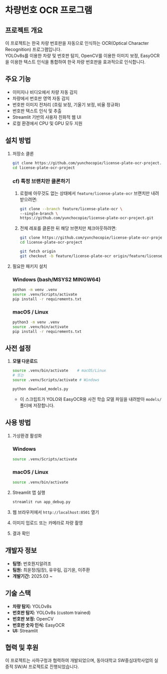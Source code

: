 # 차량번호 OCR 프로그램

## 프로젝트 개요
이 프로젝트는 한국 차량 번호판을 자동으로 인식하는 OCR(Optical Character Recognition) 프로그램입니다.  
YOLOv8s를 이용한 차량 및 번호판 탐지, OpenCV를 이용한 이미지 보정, EasyOCR을 이용한 텍스트 인식을 통합하여 한국 차량 번호판을 효과적으로 인식합니다.

## 주요 기능
- 이미지나 비디오에서 차량 자동 감지  
- 차량에서 번호판 영역 자동 감지  
- 번호판 이미지 전처리 (흐림 보정, 기울기 보정, 비율 정규화)  
- 번호판 텍스트 인식 및 추출  
- Streamlit 기반의 사용자 친화적 웹 UI  
- 로컬 환경에서 CPU 및 GPU 모두 지원  

## 설치 방법

1. 저장소 클론  
   ```bash
   git clone https://github.com/yunchocopie/license-plate-ocr-project.git
   cd license-plate-ocr-project
   ```

   
   ### cf) 특정 브랜치만 클론하기

   1. 로컬에 아무것도 없는 상태에서 `feature/license-plate-ocr` 브랜치만 내려받으려면:
      ```bash
      git clone --branch feature/license-plate-ocr \
      --single-branch \
      https://github.com/yunchocopie/license-plate-ocr-project.git
      ```

   2. 전체 레포를 클론한 뒤 해당 브랜치만 체크아웃하려면:
      ```bash
      git clone https://github.com/yunchocopie/license-plate-ocr-project.git
      cd license-plate-ocr-project

      git fetch origin
      git checkout -b feature/license-plate-ocr origin/feature/license-plate-ocr
      ```

2. 필요한 패키지 설치

   ### Windows (bash/MSYS2 MINGW64)

   ```bash
   python -m venv .venv
   source .venv/Scripts/activate
   pip install -r requirements.txt
   ```

   ### macOS / Linux

   ```bash
   python3 -m venv .venv
   source .venv/bin/activate
   pip install -r requirements.txt
   ```

## 사전 설정

1. **모델 다운로드**

   ```bash
   source .venv/bin/activate    # macOS/Linux
   # 또는
   source .venv/Scripts/activate # Windows

   python download_models.py
   ```

   * 이 스크립트가 YOLO와 EasyOCR용 사전 학습 모델 파일을 내려받아 `models/` 폴더에 저장합니다.

## 사용 방법

1. 가상환경 활성화

   ### Windows

   ```bash
   source .venv/Scripts/activate
   ```

   ### macOS / Linux

   ```bash
   source .venv/bin/activate
   ```

2. Streamlit 앱 실행

   ```bash
   streamlit run app_debug.py
   ```

3. 웹 브라우저에서 `http://localhost:8501` 열기

4. 이미지 업로드 또는 카메라로 차량 촬영

5. 결과 확인

## 개발자 정보

* **팀명:** 번호뭔지알려조
* **팀원:** 최윤정(팀장), 유우림, 김기윤, 이주환
* **개발기간:** 2025.03 ~

## 기술 스택

* **차량 탐지:** YOLOv8s
* **번호판 탐지:** YOLOv8s (custom trained)
* **번호판 보정:** OpenCV
* **번호판 숫자 인식:** EasyOCR
* **UI:** Streamlit

## 협력 및 후원

이 프로젝트는 사하구청과 협력하여 개발되었으며, 동아대학교 SW중심대학사업의 실증적 SW/AI 프로젝트로 진행되었습니다.
